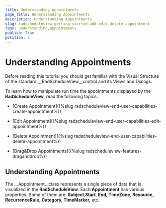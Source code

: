```yaml
---
title: Understanding Appointments
page_title: Understanding Appointments
description: Understanding Appointments
slug: radscheduleview-getting-started-add-edit-delete-appointment
tags: understanding,appointments
publish: True
position: 2
---
```


# Understanding Appointments





>

Before reading this tutorial you should get familiar with the Visual Structure of the standard __RadScheduleView__control and its Views and Dialogs.

To learn how to manipulate run time the appointments displayed by the __RadScheduleView__, read the following topics:

* [Create Appointment]({%slug radscheduleview-end-user-capabilities-create-appointment%})

* [Edit Appointment]({%slug radscheduleview-end-user-capabilities-edit-appointment%})

* [Delete Appointment]({%slug radscheduleview-end-user-capabilities-delete-appointment%})

* [Drag&Drop Appointments]({%slug radscheduleview-features-draganddrop%})

## Understanding Appointments

The __Appointment__class represents a single piece of data that is visualized in the __RadScheduleView__. Each __Appointment__ has various properties. Some of them are: __Subject__,__Start__, __End, TimeZone, Resource, RecurrenceRule__, __Category, TimeMarker,__ etc.

